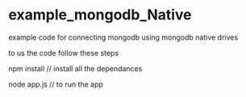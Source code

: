 # example_mongodb_Native
example code for connecting mongodb using mongodb native drives 


to us the code follow these steps

npm install // install all the dependances 

node app.js // to run the app
